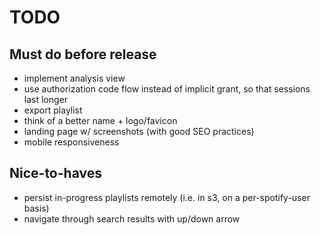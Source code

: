# TODO

## Must do before release
* implement analysis view
* use authorization code flow instead of implicit grant, so that sessions last longer
* export playlist
* think of a better name + logo/favicon
* landing page w/ screenshots (with good SEO practices)
* mobile responsiveness

## Nice-to-haves
* persist in-progress playlists remotely (i.e. in s3, on a per-spotify-user basis)
* navigate through search results with up/down arrow

